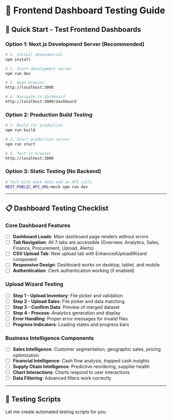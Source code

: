# 🎨 Frontend Dashboard Testing Guide

## 🚀 Quick Start - Test Frontend Dashboards

### **Option 1: Next.js Development Server** (Recommended)

```bash
# 1. Install dependencies
npm install

# 2. Start development server
npm run dev

# 3. Open browser
http://localhost:3000

# 4. Navigate to dashboard
http://localhost:3000/dashboard
```

### **Option 2: Production Build Testing**

```bash
# 1. Build for production
npm run build

# 2. Start production server
npm run start

# 3. Test in browser
http://localhost:3000
```

### **Option 3: Static Testing (No Backend)**

```bash
# Test with mock data and no API calls
NEXT_PUBLIC_API_URL=mock npm run dev
```

---

## 📋 Dashboard Testing Checklist

### **Core Dashboard Features**
- [ ] **Dashboard Loads**: Main dashboard page renders without errors
- [ ] **Tab Navigation**: All 7 tabs are accessible (Overview, Analytics, Sales, Finance, Procurement, Upload, Alerts)
- [ ] **CSV Upload Tab**: New upload tab with EnhancedUploadWizard component
- [ ] **Responsive Design**: Dashboard works on desktop, tablet, and mobile
- [ ] **Authentication**: Clerk authentication working (if enabled)

### **Upload Wizard Testing**
- [ ] **Step 1 - Upload Inventory**: File picker and validation
- [ ] **Step 2 - Upload Sales**: File picker and data matching
- [ ] **Step 3 - Confirm Data**: Preview of merged dataset
- [ ] **Step 4 - Process**: Analytics generation and display
- [ ] **Error Handling**: Proper error messages for invalid files
- [ ] **Progress Indicators**: Loading states and progress bars

### **Business Intelligence Components**
- [ ] **Sales Intelligence**: Customer segmentation, geographic sales, pricing optimization
- [ ] **Financial Intelligence**: Cash flow analysis, trapped cash insights
- [ ] **Supply Chain Intelligence**: Predictive reordering, supplier health
- [ ] **Chart Interactions**: Charts respond to user interactions
- [ ] **Data Filtering**: Advanced filters work correctly

---

## 🧪 Testing Scripts

Let me create automated testing scripts for you: